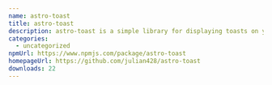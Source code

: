 ```yaml
---
name: astro-toast
title: astro-toast
description: astro-toast is a simple library for displaying toasts on your website.
categories:
  - uncategorized
npmUrl: https://www.npmjs.com/package/astro-toast
homepageUrl: https://github.com/julian428/astro-toast
downloads: 22
---
```

